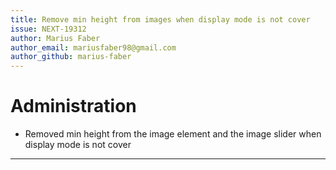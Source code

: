 ```yaml
---
title: Remove min height from images when display mode is not cover
issue: NEXT-19312
author: Marius Faber
author_email: mariusfaber98@gmail.com 
author_github: marius-faber
---
```

# Administration
*  Removed min height from the image element and the image slider when display mode is not cover
___
